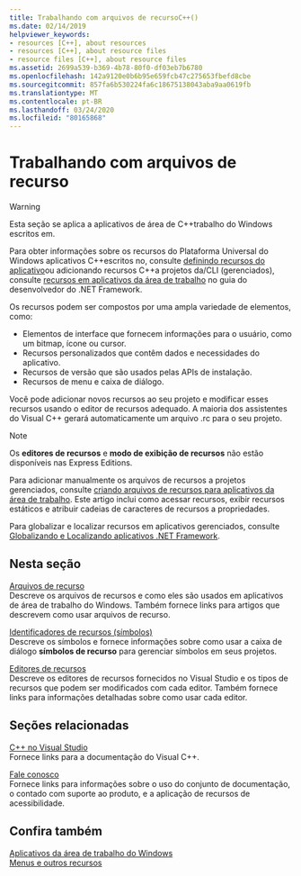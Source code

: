 ```yaml
---
title: Trabalhando com arquivos de recursoC++()
ms.date: 02/14/2019
helpviewer_keywords:
- resources [C++], about resources
- resources [C++], about resource files
- resource files [C++], about resource files
ms.assetid: 2699a539-b369-4b78-80f0-df03eb7b6780
ms.openlocfilehash: 142a9120e0b6b95e659fcb47c275653fbefd8cbe
ms.sourcegitcommit: 857fa6b530224fa6c18675138043aba9aa0619fb
ms.translationtype: MT
ms.contentlocale: pt-BR
ms.lasthandoff: 03/24/2020
ms.locfileid: "80165868"
---
```

# <a name="working-with-resource-files"></a>Trabalhando com arquivos de recurso

> [!WARNING]
> Esta seção se aplica a aplicativos de área de C++trabalho do Windows escritos em.
>
> Para obter informações sobre os recursos do Plataforma Universal do Windows aplicativos C++escritos no, consulte [definindo recursos do aplicativo](/windows/uwp/app-resources/)ou adicionando recursos C++a projetos da/CLI (gerenciados), consulte [recursos em aplicativos da área de trabalho](/dotnet/framework/resources/index) no guia do desenvolvedor do .NET Framework.

Os recursos podem ser compostos por uma ampla variedade de elementos, como:

- Elementos de interface que fornecem informações para o usuário, como um bitmap, ícone ou cursor.
- Recursos personalizados que contêm dados e necessidades do aplicativo.
- Recursos de versão que são usados pelas APIs de instalação.
- Recursos de menu e caixa de diálogo.

Você pode adicionar novos recursos ao seu projeto e modificar esses recursos usando o editor de recursos adequado. A maioria dos assistentes do Visual C++ gerará automaticamente um arquivo .rc para o seu projeto.

> [!NOTE]
> Os **editores de recursos** e **modo de exibição de recursos** não estão disponíveis nas Express Editions.

Para adicionar manualmente os arquivos de recursos a projetos gerenciados, consulte [criando arquivos de recursos para aplicativos da área de trabalho](/dotnet/framework/resources/creating-resource-files-for-desktop-apps). Este artigo inclui como acessar recursos, exibir recursos estáticos e atribuir cadeias de caracteres de recursos a propriedades.

Para globalizar e localizar recursos em aplicativos gerenciados, consulte [Globalizando e Localizando aplicativos .NET Framework](/dotnet/standard/globalization-localization/index).

## <a name="in-this-section"></a>Nesta seção

[Arquivos de recurso](../windows/resource-files-visual-studio.md)<br/>
Descreve os arquivos de recursos e como eles são usados em aplicativos de área de trabalho do Windows. Também fornece links para artigos que descrevem como usar arquivos de recurso.

[Identificadores de recursos (símbolos)](../windows/symbols-resource-identifiers.md)<br/>
Descreve os símbolos e fornece informações sobre como usar a caixa de diálogo **símbolos de recurso** para gerenciar símbolos em seus projetos.

[Editores de recursos](../windows/resource-editors.md)<br/>
Descreve os editores de recursos fornecidos no Visual Studio e os tipos de recursos que podem ser modificados com cada editor. Também fornece links para informações detalhadas sobre como usar cada editor.

## <a name="related-sections"></a>Seções relacionadas

[C++ no Visual Studio](../overview/visual-cpp-in-visual-studio.md)<br/>
Fornece links para a documentação do Visual C++.

[Fale conosco](/visualstudio/ide/talk-to-us)<br/>
Fornece links para informações sobre o uso do conjunto de documentação, o contado com suporte ao produto, e a aplicação de recursos de acessibilidade.

## <a name="see-also"></a>Confira também

[Aplicativos da área de trabalho do Windows](../windows/windows-desktop-applications-cpp.md)<br/>
[Menus e outros recursos](/windows/win32/menurc/resources)
